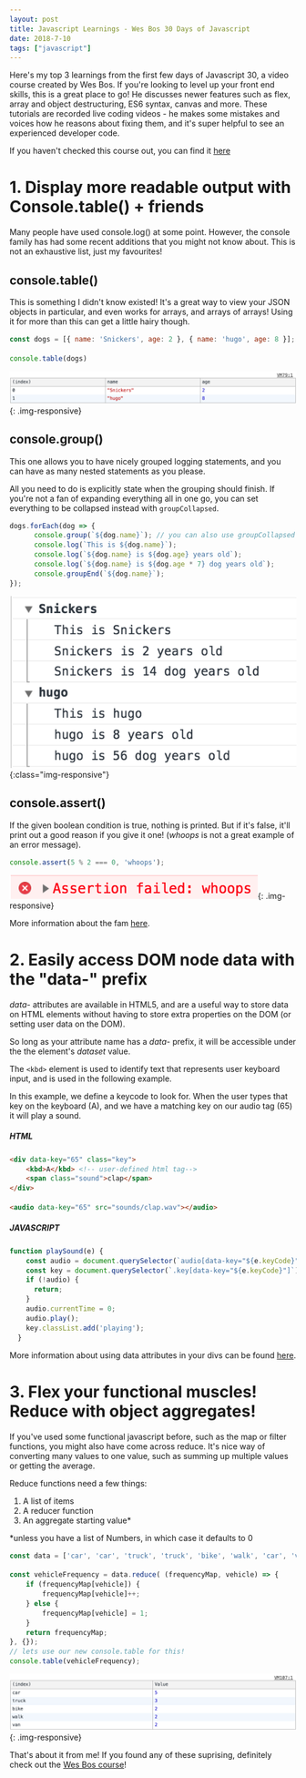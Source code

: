 ```yaml
---
layout: post
title: Javascript Learnings - Wes Bos 30 Days of Javascript
date: 2018-7-10
tags: ["javascript"]
---
```


Here's my top 3 learnings from the first few days of Javascript 30, a video course created by Wes Bos. If you're looking to level up your front end skills, this is a great place to go! He discusses newer features such as flex, array and object destructuring, ES6 syntax, canvas and more. <!--break--> These tutorials are recorded live coding videos - he makes some mistakes and voices how he reasons about fixing them, and it's super helpful to see an experienced developer code.

If you haven't checked this course out, you can find it [here](https://javascript30.com/)

# 1. Display more readable output with Console.table() + friends

Many people have used console.log() at some point. However, the console family has had some recent additions that you might not know about. This is not an exhaustive list, just my favourites!

## console.table()

This is something I didn't know existed! It's a great way to view your JSON objects in particular, and even works for arrays, and arrays of arrays! Using it for more than this can get a little hairy though.

```javascript
const dogs = [{ name: 'Snickers', age: 2 }, { name: 'hugo', age: 8 }];

console.table(dogs)
```

![screenshot of console.table](/assets/console_table.png){: .img-responsive}

## console.group()

This one allows you to have nicely grouped logging statements, and you can have as many nested statements as you please.

All you need to do is explicitly state when the grouping should finish. If you're not a fan of expanding everything all in one go, you can set everything to be collapsed instead with `groupCollapsed`.

```javascript
dogs.forEach(dog => {
      console.group(`${dog.name}`); // you can also use groupCollapsed
      console.log(`This is ${dog.name}`);
      console.log(`${dog.name} is ${dog.age} years old`);
      console.log(`${dog.name} is ${dog.age * 7} dog years old`);
      console.groupEnd(`${dog.name}`);
});
```

![screenshot of console.group](/assets/console_group.png){:class="img-responsive"}

## console.assert()

If the given boolean condition is true, nothing is printed. But if it's false, it'll print out a good reason if you give it one! (*whoops* is not a great example of an error message).

```javascript
console.assert(5 % 2 === 0, 'whoops');
```

![screenshot of console.assert](/assets/console_assert.png){: .img-responsive}

More information about the fam [here](https://developer.mozilla.org/en-US/docs/Web/API/Console/table).

# 2. Easily access DOM node data with the "data-" prefix

*data-* attributes are available in HTML5, and are a useful way to store data on HTML elements without having to store extra properties on the DOM (or setting user data on the DOM).

So long as your attribute name has a *data-* prefix, it will be accessible under the the element's *dataset* value. 

The `<kbd>` element is used to identify text that represents user keyboard input, and is used in the following example.

In this example, we define a keycode to look for. When the user types that key on the keyboard (A), and we have a matching key on our audio tag (65) it will play a sound. 

##### HTML
```html
<div data-key="65" class="key">
    <kbd>A</kbd> <!-- user-defined html tag-->
    <span class="sound">clap</span>
</div>

<audio data-key="65" src="sounds/clap.wav"></audio>
```

##### JAVASCRIPT
```javascript
function playSound(e) {
    const audio = document.querySelector(`audio[data-key="${e.keyCode}"]`);
    const key = document.querySelector(`.key[data-key="${e.keyCode}"]`);
    if (!audio) {
      return;
    }
    audio.currentTime = 0;
    audio.play();
    key.classList.add('playing');
  }
```

More information about using data attributes in your divs can be found [here](https://developer.mozilla.org/en-US/docs/Learn/HTML/Howto/Use_data_attributes).

# 3. Flex your functional muscles! Reduce with object aggregates!

If you've used some functional javascript before, such as the map or filter functions, you might also have come across reduce. It's nice way of converting many values to one value, such as summing up multiple values or getting the average.

Reduce functions need a few things:
1. A list of items
1. A reducer function
1. An aggregate starting value* 

*unless you have a list of Numbers, in which case it defaults to 0

```javascript
const data = ['car', 'car', 'truck', 'truck', 'bike', 'walk', 'car', 'van', 'bike', 'walk', 'car', 'van', 'car', 'truck' ];

const vehicleFrequency = data.reduce( (frequencyMap, vehicle) => {
    if (frequencyMap[vehicle]) {
        frequencyMap[vehicle]++;
    } else {
        frequencyMap[vehicle] = 1;
    }
    return frequencyMap;
}, {});
// lets use our new console.table for this!
console.table(vehicleFrequency);
```
![screenshot of reduce table](/assets/reduce_table.png){: .img-responsive}

That's about it from me! If you found any of these suprising, definitely check out the [Wes Bos course](https://javascript30.com/)!
